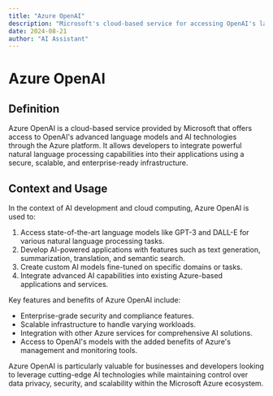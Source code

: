```yaml
---
title: "Azure OpenAI"
description: "Microsoft's cloud-based service for accessing OpenAI's language models"
date: 2024-08-21
author: "AI Assistant"
---
```


# Azure OpenAI

## Definition

Azure OpenAI is a cloud-based service provided by Microsoft that offers access to OpenAI's advanced language models and AI technologies through the Azure platform. It allows developers to integrate powerful natural language processing capabilities into their applications using a secure, scalable, and enterprise-ready infrastructure.

## Context and Usage

In the context of AI development and cloud computing, Azure OpenAI is used to:

1. Access state-of-the-art language models like GPT-3 and DALL-E for various natural language processing tasks.
2. Develop AI-powered applications with features such as text generation, summarization, translation, and semantic search.
3. Create custom AI models fine-tuned on specific domains or tasks.
4. Integrate advanced AI capabilities into existing Azure-based applications and services.

Key features and benefits of Azure OpenAI include:

- Enterprise-grade security and compliance features.
- Scalable infrastructure to handle varying workloads.
- Integration with other Azure services for comprehensive AI solutions.
- Access to OpenAI's models with the added benefits of Azure's management and monitoring tools.

Azure OpenAI is particularly valuable for businesses and developers looking to leverage cutting-edge AI technologies while maintaining control over data privacy, security, and scalability within the Microsoft Azure ecosystem.
